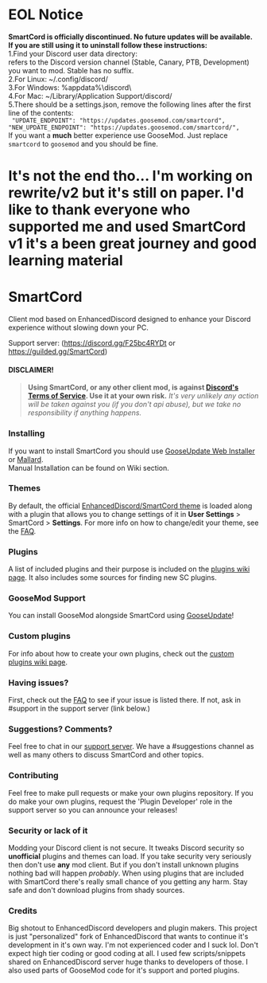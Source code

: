# EOL Notice

**SmartCord is officially discontinued. No future updates will be available. If you are still using it to uninstall follow these instructions:**    
1.Find your Discord user data directory:     
<channel> refers to the Discord version channel (Stable, Canary, PTB, Development) you want to mod. Stable has no suffix.     
2.For Linux: ~/.config/discord<channel>/     
3.For Windows: %appdata%\discord<channel>\    
4.For Mac: ~/Library/Application Support/discord<channel>/    
5.There should be a settings.json, remove the following lines after the first line of the contents:    
`
  "UPDATE_ENDPOINT": "https://updates.goosemod.com/smartcord",
  "NEW_UPDATE_ENDPOINT": "https://updates.goosemod.com/smartcord/",`   
If you want a **much** better experience use GooseMod. Just replace `smartcord` to `goosemod` and you should be fine.   
# It's not the end tho... I'm working on rewrite/v2 but it's still on paper. I'd like to thank everyone who supported me and used SmartCord v1 it's a been great journey and good learning material





# SmartCord
Client mod based on EnhancedDiscord designed to enhance your Discord experience without slowing down your PC.

Support server:
(https://discord.gg/F25bc4RYDt or https://guilded.gg/SmartCord)

#### DISCLAIMER!
> **Using SmartCord, or any other client mod, is against [Discord's Terms of Service](https://discordapp.com/terms). Use it at your own risk.**
> *It's very unlikely any action will be taken against you (if you don't api abuse), but we take no responsibility if anything happens.*

### Installing
If you want to install SmartCord you should use [GooseUpdate Web Installer](https://updates.goosemod.com/#install) or [Mallard](https://github.com/uwu/Mallard/releases).   
Manual Installation can be found on Wiki section.

### Themes

By default, the official [EnhancedDiscord/SmartCord theme](https://smartfrigde.github.io/smartcord/smartcord.css) is loaded along with a plugin that allows you to change settings of it in **User Settings** > SmartCord > **Settings**. For more info on how to change/edit your theme, see the [FAQ](https://github.com/smartfrigde/smartcord/wiki/FAQ).

### Plugins

A list of included plugins and their purpose is included on the [plugins wiki page](https://github.com/smartfrigde/smartcord/wiki/Plugins). It also includes some sources for finding new SC plugins.

### GooseMod Support

You can install GooseMod alongside SmartCord using [GooseUpdate](https://updates.goosemod.com/#install)!

### Custom plugins

For info about how to create your own plugins, check out the [custom plugins wiki page](https://github.com/joe27g/EnhancedDiscord/wiki/Custom-plugins).

### Having issues?

First, check out the [FAQ](https://github.com/smartfrigde/smartcord/wiki/FAQ) to see if your issue is listed there. If not, ask in #support in the support server (link below.)

### Suggestions? Comments?

Feel free to chat in our [support server](https://discord.gg/F25bc4RYDt). We have a #suggestions channel as well as many others to discuss SmartCord and other topics.

### Contributing

Feel free to make pull requests or make your own plugins repository. If you do make your own plugins, request the 'Plugin Developer' role in the support server so you can announce your releases!

### Security or lack of it
Modding your Discord client is not secure. It tweaks Discord security so **unofficial** plugins and themes can load. If you take security very seriously then don't use **any** mod client. But if you don't install unknown plugins nothing bad will happen *probably*. When using plugins that are included with SmartCord there's really small chance of you getting any harm. Stay safe and don't download plugins from shady sources.

### Credits

Big shotout to EnhancedDiscord developers and plugin makers. This project is just "personalized" fork of EnhancedDiscord that wants to continue it's development in it's own way. I'm not experienced coder and I suck lol. Don't expect high tier coding or good coding at all. I used few scripts/snippets shared on EnhancedDiscord server huge thanks to developers of those. I also used parts of GooseMod code for it's support and ported plugins.

